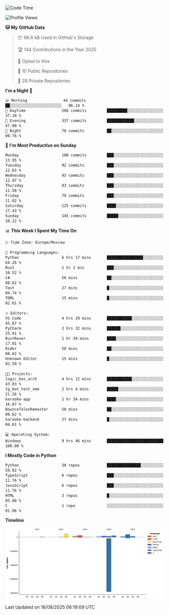 <!--START_SECTION:waka-->
![Code Time](http://img.shields.io/badge/Code%20Time-788%20hrs%208%20mins-blue)

![Profile Views](http://img.shields.io/badge/Profile%20Views-0-blue)

**🐱 My GitHub Data** 

> 📦 66.6 kB Used in GitHub's Storage 
 > 
> 🏆 144 Contributions in the Year 2025
 > 
> 💼 Opted to Hire
 > 
> 📜 10 Public Repositories 
 > 
> 🔑 28 Private Repositories 
 > 
**I'm a Night 🦉** 

```text
🌞 Morning                44 commits          ██░░░░░░░░░░░░░░░░░░░░░░░   06.14 % 
🌆 Daytime                266 commits         █████████░░░░░░░░░░░░░░░░   37.10 % 
🌃 Evening                337 commits         ████████████░░░░░░░░░░░░░   47.00 % 
🌙 Night                  70 commits          ██░░░░░░░░░░░░░░░░░░░░░░░   09.76 % 
```
📅 **I'm Most Productive on Sunday** 

```text
Monday                   100 commits         ███░░░░░░░░░░░░░░░░░░░░░░   13.95 % 
Tuesday                  92 commits          ███░░░░░░░░░░░░░░░░░░░░░░   12.83 % 
Wednesday                93 commits          ███░░░░░░░░░░░░░░░░░░░░░░   12.97 % 
Thursday                 83 commits          ███░░░░░░░░░░░░░░░░░░░░░░   11.58 % 
Friday                   79 commits          ███░░░░░░░░░░░░░░░░░░░░░░   11.02 % 
Saturday                 125 commits         ████░░░░░░░░░░░░░░░░░░░░░   17.43 % 
Sunday                   145 commits         █████░░░░░░░░░░░░░░░░░░░░   20.22 % 
```


📊 **This Week I Spent My Time On** 

```text
🕑︎ Time Zone: Europe/Moscow

💬 Programming Languages: 
Python                   6 hrs 17 mins       ████████████████░░░░░░░░░   64.26 % 
Rust                     1 hr 1 min          ███░░░░░░░░░░░░░░░░░░░░░░   10.52 % 
C#                       50 mins             ██░░░░░░░░░░░░░░░░░░░░░░░   08.62 % 
Text                     27 mins             █░░░░░░░░░░░░░░░░░░░░░░░░   04.74 % 
TOML                     15 mins             █░░░░░░░░░░░░░░░░░░░░░░░░   02.61 % 

🔥 Editors: 
VS Code                  4 hrs 29 mins       ███████████░░░░░░░░░░░░░░   45.87 % 
PyCharm                  2 hrs 32 mins       ██████░░░░░░░░░░░░░░░░░░░   25.91 % 
RustRover                1 hr 39 mins        ████░░░░░░░░░░░░░░░░░░░░░   17.01 % 
Rider                    50 mins             ██░░░░░░░░░░░░░░░░░░░░░░░   08.62 % 
Unknown Editor           15 mins             █░░░░░░░░░░░░░░░░░░░░░░░░   02.59 % 

🐱‍💻 Projects: 
logic_bas_arch           4 hrs 12 mins       ███████████░░░░░░░░░░░░░░   43.03 % 
tg_bot_test_smm          2 hrs 4 mins        █████░░░░░░░░░░░░░░░░░░░░   21.26 % 
karaoke-app              1 hr 34 mins        ████░░░░░░░░░░░░░░░░░░░░░   16.07 % 
BounceTalesRemaster      50 mins             ██░░░░░░░░░░░░░░░░░░░░░░░   08.62 % 
karaoke-backend          27 mins             █░░░░░░░░░░░░░░░░░░░░░░░░   04.61 % 

💻 Operating System: 
Windows                  9 hrs 46 mins       █████████████████████████   100.00 % 
```

**I Mostly Code in Python** 

```text
Python                   30 repos            ███████████████░░░░░░░░░░   58.82 % 
TypeScript               6 repos             ███░░░░░░░░░░░░░░░░░░░░░░   11.76 % 
JavaScript               6 repos             ███░░░░░░░░░░░░░░░░░░░░░░   11.76 % 
HTML                     3 repos             █░░░░░░░░░░░░░░░░░░░░░░░░   05.88 % 
C                        1 repo              ░░░░░░░░░░░░░░░░░░░░░░░░░   01.96 % 
```



**Timeline**

![Lines of Code chart](https://raw.githubusercontent.com/adlemx/adlemx/main/assets/bar_graph.png)


 Last Updated on 18/08/2025 06:19:09 UTC
<!--END_SECTION:waka-->
